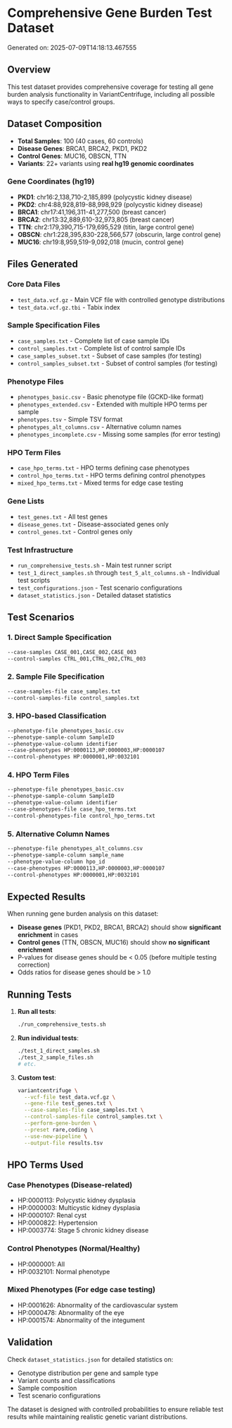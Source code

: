 # Comprehensive Gene Burden Test Dataset

Generated on: 2025-07-09T14:18:13.467555

## Overview

This test dataset provides comprehensive coverage for testing all gene burden analysis 
functionality in VariantCentrifuge, including all possible ways to specify case/control groups.

## Dataset Composition

- **Total Samples**: 100 (40 cases, 60 controls)
- **Disease Genes**: BRCA1, BRCA2, PKD1, PKD2
- **Control Genes**: MUC16, OBSCN, TTN
- **Variants**: 22+ variants using **real hg19 genomic coordinates**

### Gene Coordinates (hg19)
- **PKD1**: chr16:2,138,710-2,185,899 (polycystic kidney disease)
- **PKD2**: chr4:88,928,819-88,998,929 (polycystic kidney disease) 
- **BRCA1**: chr17:41,196,311-41,277,500 (breast cancer)
- **BRCA2**: chr13:32,889,610-32,973,805 (breast cancer)
- **TTN**: chr2:179,390,715-179,695,529 (titin, large control gene)
- **OBSCN**: chr1:228,395,830-228,566,577 (obscurin, large control gene)
- **MUC16**: chr19:8,959,519-9,092,018 (mucin, control gene)

## Files Generated

### Core Data Files
- `test_data.vcf.gz` - Main VCF file with controlled genotype distributions
- `test_data.vcf.gz.tbi` - Tabix index

### Sample Specification Files
- `case_samples.txt` - Complete list of case sample IDs
- `control_samples.txt` - Complete list of control sample IDs
- `case_samples_subset.txt` - Subset of case samples (for testing)
- `control_samples_subset.txt` - Subset of control samples (for testing)

### Phenotype Files
- `phenotypes_basic.csv` - Basic phenotype file (GCKD-like format)
- `phenotypes_extended.csv` - Extended with multiple HPO terms per sample
- `phenotypes.tsv` - Simple TSV format
- `phenotypes_alt_columns.csv` - Alternative column names
- `phenotypes_incomplete.csv` - Missing some samples (for error testing)

### HPO Term Files
- `case_hpo_terms.txt` - HPO terms defining case phenotypes
- `control_hpo_terms.txt` - HPO terms defining control phenotypes  
- `mixed_hpo_terms.txt` - Mixed terms for edge case testing

### Gene Lists
- `test_genes.txt` - All test genes
- `disease_genes.txt` - Disease-associated genes only
- `control_genes.txt` - Control genes only

### Test Infrastructure
- `run_comprehensive_tests.sh` - Main test runner script
- `test_1_direct_samples.sh` through `test_5_alt_columns.sh` - Individual test scripts
- `test_configurations.json` - Test scenario configurations
- `dataset_statistics.json` - Detailed dataset statistics

## Test Scenarios

### 1. Direct Sample Specification
```bash
--case-samples CASE_001,CASE_002,CASE_003
--control-samples CTRL_001,CTRL_002,CTRL_003
```

### 2. Sample File Specification  
```bash
--case-samples-file case_samples.txt
--control-samples-file control_samples.txt
```

### 3. HPO-based Classification
```bash
--phenotype-file phenotypes_basic.csv
--phenotype-sample-column SampleID
--phenotype-value-column identifier
--case-phenotypes HP:0000113,HP:0000003,HP:0000107
--control-phenotypes HP:0000001,HP:0032101
```

### 4. HPO Term Files
```bash
--phenotype-file phenotypes_basic.csv
--phenotype-sample-column SampleID
--phenotype-value-column identifier
--case-phenotypes-file case_hpo_terms.txt
--control-phenotypes-file control_hpo_terms.txt
```

### 5. Alternative Column Names
```bash
--phenotype-file phenotypes_alt_columns.csv
--phenotype-sample-column sample_name
--phenotype-value-column hpo_id
--case-phenotypes HP:0000113,HP:0000003,HP:0000107
--control-phenotypes HP:0000001,HP:0032101
```

## Expected Results

When running gene burden analysis on this dataset:

- **Disease genes** (PKD1, PKD2, BRCA1, BRCA2) should show **significant enrichment** in cases
- **Control genes** (TTN, OBSCN, MUC16) should show **no significant enrichment**
- P-values for disease genes should be < 0.05 (before multiple testing correction)
- Odds ratios for disease genes should be > 1.0

## Running Tests

1. **Run all tests**:
   ```bash
   ./run_comprehensive_tests.sh
   ```

2. **Run individual tests**:
   ```bash
   ./test_1_direct_samples.sh
   ./test_2_sample_files.sh
   # etc.
   ```

3. **Custom test**:
   ```bash
   variantcentrifuge \
     --vcf-file test_data.vcf.gz \
     --gene-file test_genes.txt \
     --case-samples-file case_samples.txt \
     --control-samples-file control_samples.txt \
     --perform-gene-burden \
     --preset rare,coding \
     --use-new-pipeline \
     --output-file results.tsv
   ```

## HPO Terms Used

### Case Phenotypes (Disease-related)
- HP:0000113: Polycystic kidney dysplasia
- HP:0000003: Multicystic kidney dysplasia
- HP:0000107: Renal cyst
- HP:0000822: Hypertension
- HP:0003774: Stage 5 chronic kidney disease

### Control Phenotypes (Normal/Healthy)
- HP:0000001: All
- HP:0032101: Normal phenotype

### Mixed Phenotypes (For edge case testing)
- HP:0001626: Abnormality of the cardiovascular system
- HP:0000478: Abnormality of the eye
- HP:0001574: Abnormality of the integument

## Validation

Check `dataset_statistics.json` for detailed statistics on:
- Genotype distribution per gene and sample type
- Variant counts and classifications
- Sample composition
- Test scenario configurations

The dataset is designed with controlled probabilities to ensure reliable test results
while maintaining realistic genetic variant distributions.
